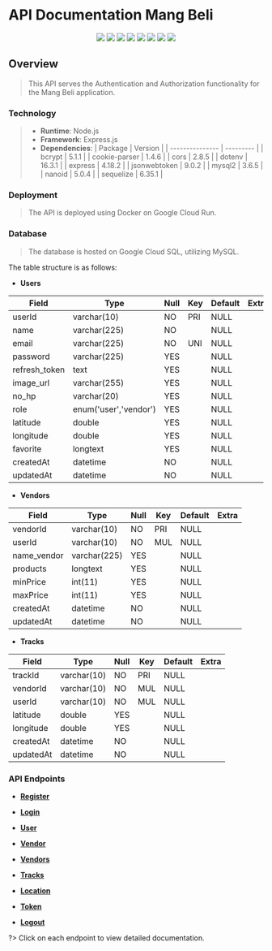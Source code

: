 # **API Documentation Mang Beli**

<p align="center">
    <img src="https://img.shields.io/badge/JavaScript-323330?style=for-the-badge&logo=javascript&logoColor=F7DF1E">
    <img src="https://img.shields.io/badge/Express%20js-000000?style=for-the-badge&logo=express&logoColor=white">
    <img src="https://img.shields.io/badge/node.js-6DA55F?style=for-the-badge&logo=node.js&logoColor=white">
    <img src="https://img.shields.io/badge/JWT-000000?style=for-the-badge&logo=JSON%20web%20tokens&logoColor=white">
    <img src="https://img.shields.io/badge/Sequelize-52B0E7?style=for-the-badge&logo=Sequelize&logoColor=white">
    <img src="https://img.shields.io/badge/MySQL-005C84?style=for-the-badge&logo=mysql&logoColor=white">
    <img src="https://img.shields.io/badge/Docker-2CA5E0?style=for-the-badge&logo=docker&logoColor=white">
    <img src="https://img.shields.io/badge/Google_Cloud-4285F4?style=for-the-badge&logo=google-cloud&logoColor=white">
</p>

## Overview

> This API serves the Authentication and Authorization functionality for the Mang Beli application.

### Technology

> - **Runtime**: Node.js
> - **Framework**: Express.js
> - **Dependencies**:
>     | Package         | Version   |
>     | --------------- | --------- |
>     | bcrypt          | 5.1.1     |
>     | cookie-parser   | 1.4.6     |
>     | cors            | 2.8.5     |
>     | dotenv          | 16.3.1    |
>     | express         | 4.18.2    |
>     | jsonwebtoken    | 9.0.2     |
>     | mysql2          | 3.6.5     |
>     | nanoid          | 5.0.4     |
>     | sequelize       | 6.35.1    |

### Deployment

> The API is deployed using Docker on Google Cloud Run.

### Database
> The database is hosted on Google Cloud SQL, utilizing MySQL. 

The table structure is as follows:

- **Users**

| Field          | Type                  | Null | Key | Default | Extra |
| -------------- | --------------------- | ---- | --- | ------- | ----- |
| userId         | varchar(10)           | NO   | PRI | NULL    |       |
| name           | varchar(225)          | NO   |     | NULL    |       |
| email          | varchar(225)          | NO   | UNI | NULL    |       |
| password       | varchar(225)          | YES  |     | NULL    |       |
| refresh_token  | text                  | YES  |     | NULL    |       |
| image_url      | varchar(255)          | YES  |     | NULL    |       |
| no_hp          | varchar(20)           | YES  |     | NULL    |       |
| role           | enum('user','vendor') | YES  |     | NULL    |       |
| latitude       | double                | YES  |     | NULL    |       |
| longitude      | double                | YES  |     | NULL    |       |
| favorite       | longtext              | YES  |     | NULL    |       |
| createdAt      | datetime              | NO   |     | NULL    |       |
| updatedAt      | datetime              | NO   |     | NULL    |       |

- **Vendors**

| Field       | Type         | Null | Key | Default | Extra |
| ----------- | ------------ | ---- | --- | ------- | ----- |
| vendorId    | varchar(10)  | NO   | PRI | NULL    |       |
| userId      | varchar(10)  | NO   | MUL | NULL    |       |
| name_vendor | varchar(225) | YES  |     | NULL    |       |
| products    | longtext     | YES  |     | NULL    |       |
| minPrice    | int(11)      | YES  |     | NULL    |       |
| maxPrice    | int(11)      | YES  |     | NULL    |       |
| createdAt   | datetime     | NO   |     | NULL    |       |
| updatedAt   | datetime     | NO   |     | NULL    |       |

- **Tracks**

| Field     | Type        | Null | Key | Default | Extra |
| --------- | ----------- | ---- | --- | ------- | ----- |
| trackId   | varchar(10) | NO   | PRI | NULL    |       |
| vendorId  | varchar(10) | NO   | MUL | NULL    |       |
| userId    | varchar(10) | NO   | MUL | NULL    |       |
| latitude  | double      | YES  |     | NULL    |       |
| longitude | double      | YES  |     | NULL    |       |
| createdAt | datetime    | NO   |     | NULL    |       |
| updatedAt | datetime    | NO   |     | NULL    |       |

### API Endpoints

- **[Register](/register)**

- **[Login](/login)**

- **[User](/user)**

- **[Vendor](/vendor)**

- **[Vendors](/vendors)**

- **[Tracks](/tracks)**

- **[Location](/location)**

- **[Token](/token)**

- **[Logout](/logout)**

?> Click on each endpoint to view detailed documentation.
